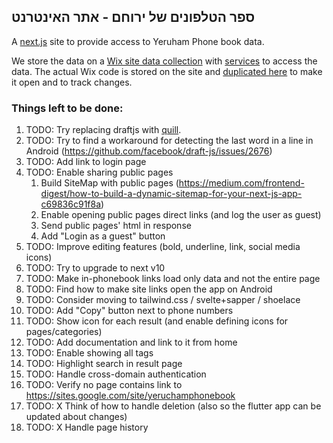 ## ספר הטלפונים של ירוחם - אתר האינטרנט 

A [next.js](https://nextjs.org/) site to provide access to Yeruham Phone book data.

We store the data on a [Wix site data collection](https://www.wix.com/corvid/feature/database)
with [services](./wix-site-code) to access the data.
The actual Wix code is stored on the site and [duplicated here](./wix-site-code) to make it open and to track changes.

### Things left to be done:
1. TODO: Try replacing draftjs with [quill](https://github.com/zenoamaro/react-quill).
1. TODO: Try to find a workaround for detecting the last word in a line in Android (https://github.com/facebook/draft-js/issues/2676)
1. TODO: Add <help> link to login page
1. TODO: Enable sharing public pages
   1. Build SiteMap with public pages (https://medium.com/frontend-digest/how-to-build-a-dynamic-sitemap-for-your-next-js-app-c69836c91f8a)
   1. Enable opening public pages direct links (and log the user as guest)
   1. Send public pages' html in <Head> response
   1. Add "Login as a guest" button 
1. TODO: Improve editing features (bold, underline, link, social media icons)
1. TODO: Try to upgrade to next v10
1. TODO: Make in-phonebook links load only data and not the entire page
1. TODO: Find how to make site links open the app on Android
1. TODO: Consider moving to tailwind.css / svelte+sapper / shoelace
1. TODO: Add "Copy" button next to phone numbers
1. TODO: Show icon for each result (and enable defining icons for pages/categories)
1. TODO: Add documentation and link to it from home
1. TODO: Enable showing all tags
1. TODO: Highlight search in result page
1. TODO: Handle cross-domain authentication
1. TODO: Verify no page contains link to https://sites.google.com/site/yeruchamphonebook
1. TODO: X Think of how to handle deletion (also so the flutter app can be updated about changes)
1. TODO: X Handle page history
